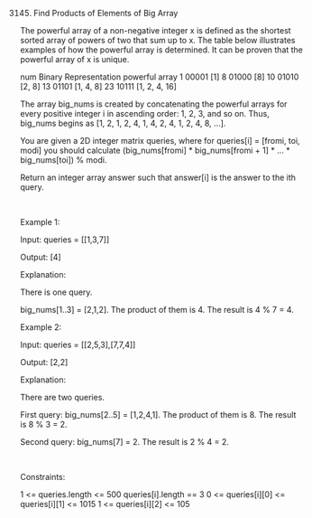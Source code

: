 3145. Find Products of Elements of Big Array

The powerful array of a non-negative integer x is defined as the shortest sorted array of powers of two that sum up to x. The table below illustrates examples of how the powerful array is determined. It can be proven that the powerful array of x is unique.

num	Binary Representation	powerful array
1	00001	[1]
8	01000	[8]
10	01010	[2, 8]
13	01101	[1, 4, 8]
23	10111	[1, 2, 4, 16]

The array big_nums is created by concatenating the powerful arrays for every positive integer i in ascending order: 1, 2, 3, and so on. Thus, big_nums begins as [1, 2, 1, 2, 4, 1, 4, 2, 4, 1, 2, 4, 8, ...].

You are given a 2D integer matrix queries, where for queries[i] = [fromi, toi, modi] you should calculate (big_nums[fromi] * big_nums[fromi + 1] * ... * big_nums[toi]) % modi.

Return an integer array answer such that answer[i] is the answer to the ith query.

 

Example 1:

Input: queries = [[1,3,7]]

Output: [4]

Explanation:

There is one query.

big_nums[1..3] = [2,1,2]. The product of them is 4. The result is 4 % 7 = 4.

Example 2:

Input: queries = [[2,5,3],[7,7,4]]

Output: [2,2]

Explanation:

There are two queries.

First query: big_nums[2..5] = [1,2,4,1]. The product of them is 8. The result is 8 % 3 = 2.

Second query: big_nums[7] = 2. The result is 2 % 4 = 2.

 

Constraints:

1 <= queries.length <= 500
queries[i].length == 3
0 <= queries[i][0] <= queries[i][1] <= 1015
1 <= queries[i][2] <= 105